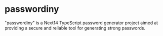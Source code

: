 # passwordiny
"passwordiny" is a Next14 TypeScript  password generator project aimed at providing a secure and reliable tool for generating strong passwords.
